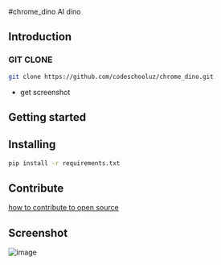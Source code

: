 #chrome_dino
AI dino
## Introduction
### GIT CLONE
```bash
git clone https://github.com/codeschooluz/chrome_dino.git
```
- get screenshot
## Getting started

## Installing
```bash
pip install -r requirements.txt
```
## Contribute
  [how to contribute to open source](CONTRIBUTING.md)

## Screenshot
![image](https://user-images.githubusercontent.com/81753571/148671844-fc8ff66d-409a-410b-9585-306c09a32364.png)
